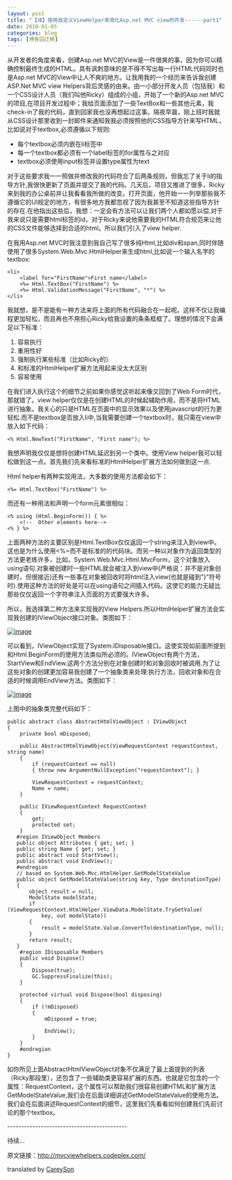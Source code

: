 ```yaml
---
layout: post
title: "【译】使用自定义ViewHelper来简化Asp.net MVC view的开发------part1"
date: 2010-01-05
categories: blog
tags: [博客园迁移]
---
```


从开发者的角度来看，创建Asp.net MVC的View是一件很爽的事，因为你可以精确控制最终生成的HTML。具有讽刺意味的是不得不写出每一行HTML代码同时也是Asp.net MVC的View中让人不爽的地方。让我用我的一个经历来告诉我创建ASP.Net MVC view Helpers背后灵感的由来。由一小部分开发人员（包括我）和一个CSS设计人员（我们叫他Ricky）组成的小组，开始了一个新的Asp.net MVC的项目,在项目开发过程中；我给页面添加了一些TextBox和一些其他元素，我check-in了我的代码，直到回家我也没再想起过这事。隔夜早晨，刚上班时我就从CSS设计那里收到一封邮件来通知我我必须按照他的CSS指导方针来写HTML，比如说对于textbox,必须遵循以下规则:

  * 每个textbox必须内嵌在li标签中
  * 每一个textbox都必须有一个label标签的for属性与之对应 
  * textbox必须使用input标签并设置type属性为text



对于这些要求我一一照做并修改我的代码符合了后两条规则，但我忘了关于li的指导方针,我很快更新了页面并提交了我的代码。几天后，项目又推进了很多，Ricky来到我的办公桌前并让我看看我所做的改变。打开页面，他开始一一列举那些我不遵循它的UI规定的地方，有很多地方我都忽视了因为我甚至不知道这些指导方针的存在.在他指出这些后，我想：一定会有方法可以让我们两个人都如愿以偿.对于我来说只是需要html标签的id，对于Ricky来说他需要我的HTML符合规范来让他的CSS文件能够选择到合适的html。所以我们引入了view helper.

在我用Asp.net MVC时我注意到我自己写了很多纯Html,比如div和span,同时伴随使用了很多System.Web.Mvc.HtmlHelper来生成html,比如说一个输入名字的textbox:
    
    
    <li> 
        <label for="FirstName">First name</label>
        <%= Html.TextBox("FirstName") %>     
        <%= Html.ValidationMessage("FirstName", "*") %> 
    </li> 

我就想，是不是能有一种方法来将上面的所有代码融合在一起呢。这样不仅让我编程更加轻松，而且再也不用担心Ricky给我设置的条条框框了。理想的情况下会满足以下标准：

  1. 容易执行 
  2. 重用性好 
  3. 强制执行某些标准（比如Ricky的） 
  4. 和标准的HtmlHelper扩展方法用起来没太大区别 
  5. 容易使用 



在我们进入执行这个的细节之前如果你感觉这听起来像又回到了Web Form时代，那就错了。view helper仅仅是在创建HTML的时候起辅助作用，而不是将HTML进行抽象。我关心的只是HTML在页面中的显示效果以及使用javascript的行为更轻松.而不是textbox是否放入li中,当我需要创建一个textbox时，我只需在view中放入如下代码：
    
    
    <% Html.NewText("FirstName", "First name"); %> 

我想声明我仅仅是想将创建HTML延迟到另一个类中。使用View helper我可以轻松做到这一点。首先我们先来看标准的HtmlHelper扩展方法如何做到这一点.

Html helper有两种实现用法，大多数的使用方法都会如下：
    
    
    <%= Html.TextBox("FirstName") %> 

而还有一种用法和声明一个form元素很相似：
    
    
    <% using (Html.BeginForm()) { %> 
        <!--  Other elements here--> 
    <% } %> 

上面两种方法的主要区别是Html.TextBox仅仅返回一个string来注入到view中。这也是为什么使用<%=而不是标准的的代码块。而另一种以对象作为返回类型的方法更老练许多，比如，System.Web.Mvc.Html.MvcForm，这个对象放入using语句.对象被创建时一些HTML就会被注入到view中\(严格说：并不是对象创建时，但很接近\)还有一些事在对象被回收时将html注入view\(也就是碰到”\}”符号时\).使用这种方法的好处是可以在using语句之间插入代码。这使它的能力无疑比那些仅仅返回一个字符串注入页面的方式要强大许多。

所以，我选择第二种方法来实现我的View Helpers.所以HtmlHelper扩展方法会实现我创建的IViewObject接口对象。类图如下：

[![image](https://cdn.jsdelivr.net/gh/careyson/careyson.github.io@main/assets/images/2010-01-05-viewhelper-asp-net-mvc-view-part1/viewhelper-asp-net-mvc-view-part1-1_thumb.jpg)](http://images.cnblogs.com/cnblogs_com/CareySon/WindowsLiveWriter/ViewHelperAsp.netMVCviewpart1_E45A/1_2.jpg)

可以看到，IViewObject实现了System.IDisposable接口。这使实现如前面所提到和Html.BeginForm的使用方法类似所必须的。IViewObject有两个方法，StartView和EndView.这两个方法分别在对象创建时和对象回收时被调用.为了让这些对象的创建更加容易我创建了一个抽象类来处理:执行方法，回收对象和在合适的时候调用EndView方法。类图如下：

[![image](https://cdn.jsdelivr.net/gh/careyson/careyson.github.io@main/assets/images/2010-01-05-viewhelper-asp-net-mvc-view-part1/viewhelper-asp-net-mvc-view-part1-2_thumb.jpg)](http://images.cnblogs.com/cnblogs_com/CareySon/WindowsLiveWriter/ViewHelperAsp.netMVCviewpart1_E45A/2_2.jpg)

上图中的抽象类完整代码如下：
    
    
    public abstract class AbstractHtmlViewObject : IViewObject 
    { 
        private bool mDisposed; 
     
        public AbstractHtmlViewObject(ViewRequestContext requestContext, string name) 
        { 
            if (requestContext == null)  
            { throw new ArgumentNullException("requestContext"); } 
     
            ViewRequestContext = requestContext; 
            Name = name; 
        } 
     
        public IViewRequestContext RequestContext 
        { 
            get; 
            protected set; 
        } 
       #region IViewObject Members 
       public object Attributes { get; set; } 
       public string Name { get; set; } 
       public abstract void StartView(); 
       public abstract void EndView(); 
       #endregion 
       // based on System.Web.Mvc.HtmlHelper.GetModelStateValue 
       public object GetModelStateValue(string key, Type destinationType) 
       { 
           object result = null; 
           ModelState modelState; 
           if (ViewRequestContext.HtmlHelper.ViewData.ModelState.TryGetValue( 
               key, out modelState)) 
           { 
               result = modelState.Value.ConvertTo(destinationType, null); 
           } 
           return result; 
       } 
        #region IDisposable Members 
        public void Dispose() 
        { 
            Dispose(true); 
            GC.SuppressFinalize(this); 
        } 
     
        protected virtual void Dispose(bool disposing) 
        { 
            if (!mDisposed) 
            { 
                mDisposed = true; 
     
                EndView(); 
            } 
        } 
        #endregion 
    } 

如你所见上面AbstractHtmlViewObject对象不仅满足了最上面提到的列表（Ricky那段里），还包含了一些辅助类更容易扩展的东西。也就是它包含的一个属性：RequestContext，这个属性可以帮助我们很容易创建HTML和扩展方法GetModelStateValue,我们会在后面详细讲述GetModelStateValue的使用方法。我们会在后面讲述RequestContext的细节，这里我们先看看如何创建我们先前讨论的那个textbox。

\-------------------------------------------

待续…

原文链接：<http://mvcviewhelpers.codeplex.com/>

translated by [CareySon](http://www.cnblogs.com/careyson)
